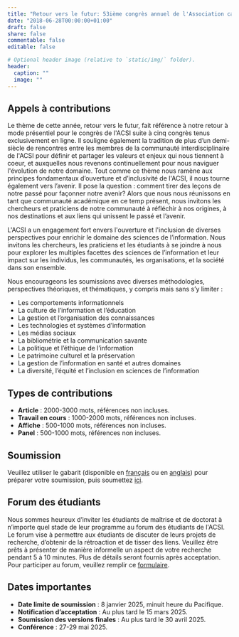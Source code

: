 ```yaml
---
title: "Retour vers le futur: 53ième congrès annuel de l'Association canadienne des sciences de l'information"
date: "2018-06-28T00:00:00+01:00"
draft: false
share: false
commentable: false
editable: false

# Optional header image (relative to `static/img/` folder).
header:
  caption: ""
  image: ""
---
```



## Appels à contributions

Le thème de cette année, retour vers le futur, fait référence à notre retour à mode présentiel pour le congrès de l'ACSI suite à cinq congrès tenus exclusivement en ligne. Il souligne également la tradition de plus d’un demi-siècle de rencontres entre les membres de la communauté interdisciplinaire de l'ACSI pour définir et partager les valeurs et enjeux qui nous tiennent à coeur, et auxquelles nous revenons continuellement pour nous naviguer l'évolution de notre domaine. Tout comme ce thème nous ramène aux principes fondamentaux d’ouverture et d’inclusivité de l'ACSI, il nous tourne également vers l’avenir. Il pose la question : comment tirer des leçons de notre passé pour façonner notre avenir? Alors que nous nous réunissons en tant que communauté académique en ce temp présent, nous invitons les chercheurs et praticiens de notre communauté à réfléchir à nos origines, à nos destinations et aux liens qui unissent le passé et l’avenir.

L'ACSI a un engagement fort envers l'ouverture et l'inclusion de diverses perspectives pour enrichir le domaine des sciences de l’information. Nous invitons les chercheurs, les praticiens et les étudiants à se joindre à nous pour explorer les multiples facettes des sciences de l’information et leur impact sur les individus, les communautés, les organisations, et la société dans son ensemble. 

Nous encourageons les soumissions avec diverses méthodologies, perspectives théoriques, et thématiques, y compris mais sans s’y limiter :

- Les comportements informationnels
- La culture de l’information et l’éducation
- La gestion et l’organisation des connaissances
- Les technologies et systèmes d’information
- Les médias sociaux
- La bibliométrie et la communication savante
- La politique et l’éthique de l’information
- Le patrimoine culturel et la préservation
- La gestion de l’information en santé et autres domaines
- La diversité, l’équité et l’inclusion en sciences de l’information


## Types de contributions

- <strong>Article</strong> : 2000-3000 mots, références non incluses.
- <strong>Travail en cours</strong> : 1000-2000 mots, références non incluses.
- <strong>Affiche</strong> : 500-1000 mots, références non incluses.
- <strong>Panel</strong> : 500-1000 mots, références non incluses.

## Soumission

Veuillez utiliser le gabarit (disponible en <a href="https://acsi2025.netlify.app/ACSI2025_modèle.docx">français</a> ou en <a href="https://acsi2025.netlify.app/CAIS2025_template.docx">anglais</a>) pour préparer votre soumission, puis soumettez <a href = "https://journals.library.ualberta.ca/ojs.cais-acsi.ca/index.php/cais-asci/about/submissions">ici</a>.

## Forum des étudiants

Nous sommes heureux d’inviter les étudiants de maîtrise et de doctorat à n’importe quel stade de leur programme au forum des étudiants de l'ACSI. Le forum vise à permettre aux étudiants de discuter de leurs projets de recherche, d’obtenir de la rétroaction et de tisser des liens. Veuillez être prêts à présenter de manière informelle un aspect de votre recherche pendant 5 à 10 minutes. Plus de détails seront fournis après acceptation.
Pour participer au forum, veuillez remplir ce <a href="https://forms.gle/HE3t4gim3XSym6eH9">formulaire</a>.

## Dates importantes 

- <strong>Date limite de soumission</strong> : 8 janvier 2025, minuit heure du Pacifique.
- <strong>Notification d’acceptation</strong> : Au plus tard le 15 mars 2025.
- <strong>Soumission des versions finales</strong> : Au plus tard le 30 avril 2025.
- <strong>Conférence</strong> : 27-29 mai 2025.